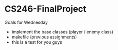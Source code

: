 # CS246-FinalProject

Goals for Wednesday 
  - implement the base classes (player / enemy class)
  - makefile (previous assignments) 
- this is a test for you guys
